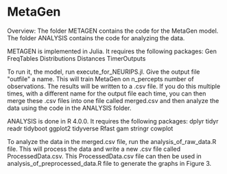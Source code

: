 # MetaGen


Overview:
The folder METAGEN contains the code for the MetaGen model. The folder ANALYSIS contains the code for analyzing the data.

METAGEN is implemented in Julia. It requires the following packages:
Gen
FreqTables
Distributions
Distances
TimerOutputs

To run it, the model, run execute_for_NEURIPS.jl. Give the output file "outfile" a name. This will train MetaGen on n_percepts number of observations. The results will be written to a .csv file. If you do this multiple times, with a different name for the output file each time, you can then merge these .csv files into one file called merged.csv and then analyze the data using the code in the ANALYSIS folder.

ANALYSIS is done in R 4.0.0. It requires the following packages:
dplyr
tidyr
readr
tidyboot
ggplot2
tidyverse
Rfast
gam
stringr
cowplot

To analyze the data in the merged.csv file, run the analysis_of_raw_data.R file. This will process the data and write a new .csv file called ProcessedData.csv. This ProcessedData.csv file can then be used in analysis_of_preprocessed_data.R file to generate the graphs in Figure 3.
